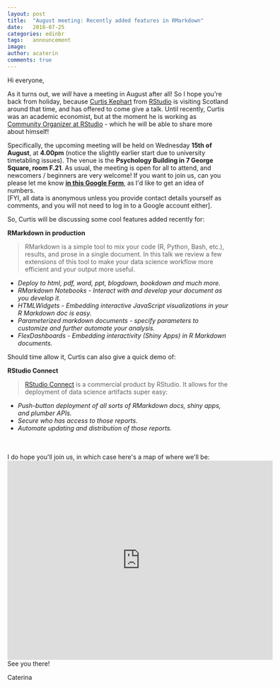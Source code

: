 ```yaml
---
layout: post
title:  "August meeting: Recently added features in RMarkdown"
date:   2018-07-25
categories: edinbr
tags:   announcement
image:
author: acaterin
comments: true
---
```



Hi everyone,
<br/>
  
  
As it turns out, we _will_ have a meeting in August after all! So I hope you're back from holiday, because [Curtis Kephart](https://www.linkedin.com/in/curtiskephart/) from [RStudio](https://www.rstudio.com/) is visiting Scotland around that time, and has offered to come give a talk. Until recently, Curtis was an academic economist, but at the moment he is working as [Community Organizer at RStudio](http://community.rstudio.com/) - which he will be able to share more about himself!

Specifically, the upcoming meeting will be held on Wednesday **15th of August**, at **4.00pm** (notice the slightly earlier start due to university timetabling issues). The venue is the **Psychology Building in 7 George Square, room F.21**. As usual, the meeting is open for all to attend, and newcomers / beginners are very welcome! If you want to join us, can you please let me know [**in this Google Form**](https://goo.gl/forms/BEVgLSXNG6rrwfEh2), as I'd like to get an idea of numbers.
<br/>
[FYI, all data is anonymous unless you provide contact details yourself as comments, and you will not need to log in to a Google account either].

So, Curtis will be discussing some cool features added recently for:

**RMarkdown in production**

>RMarkdown is a simple tool to mix your code (R, Python, Bash, etc.), results, and prose in a single document. In this talk we review a few extensions of this tool to make your data science workflow more efficient and your output more useful. <br/>
 * _Deploy to html, pdf, word, ppt, blogdown, bookdown and much more._ 
 * _RMarkdown Notebooks - Interact with and develop your document as you develop it._
 * _HTMLWidgets - Embedding interactive JavaScript visualizations in your R Markdown doc is easy._
 * _Parameterized markdown documents - specify parameters to customize and further automate your analysis._
 * _FlexDashboards - Embedding interactivity (Shiny Apps) in R Markdown documents._



Should time allow it, Curtis can also give a quick demo of:

**RStudio Connect**

> [RStudio Connect](https://www.rstudio.com/products/connect/) is a commercial product by RStudio. It allows for the deployment of data science artifacts super easy:
* _Push-button deployment of all sorts of RMarkdown docs, shiny apps, and plumber APIs._
* _Secure who has access to those reports._
* _Automate updating and distribution of those reports._ 





<br/>
<br/>
I do hope you'll join us, in which case here's a map of where we'll be:

<iframe src="https://www.google.com/maps/embed?pb=!1m18!1m12!1m3!1d2234.27855580378!2d-3.190638783961701!3d55.94454378465463!2m3!1f0!2f0!3f0!3m2!1i1024!2i768!4f13.1!3m3!1m2!1s0x4887c78367403f5b%3A0x342d6b9392ffecc6!2s7+George+Square%2C+Edinburgh+EH8+9JZ!5e0!3m2!1sen!2suk!4v1533634637661" width="600" height="450" frameborder="0" style="border:0" allowfullscreen></iframe>

<br/>
See you there!

Caterina
